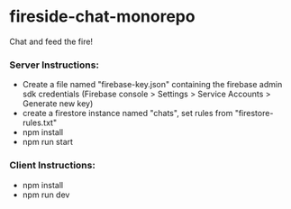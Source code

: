 # fireside-chat-monorepo
Chat and feed the fire!


### Server Instructions:
- Create a file named "firebase-key.json" containing the firebase admin sdk
credentials (Firebase console > Settings > Service Accounts > Generate new key)
- create a firestore instance named "chats", set rules from "firestore-rules.txt"
- npm install
- npm run start

### Client Instructions:
- npm install
- npm run dev